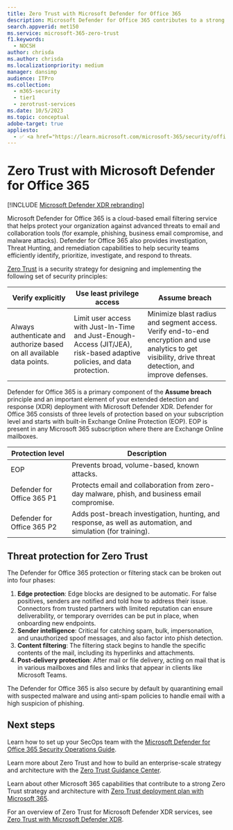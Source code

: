 ```yaml
---
title: Zero Trust with Microsoft Defender for Office 365
description: Microsoft Defender for Office 365 contributes to a strong Zero Trust strategy and architecture
search.appverid: met150
ms.service: microsoft-365-zero-trust
f1.keywords:
  - NOCSH
author: chrisda
ms.author: chrisda
ms.localizationpriority: medium
manager: dansimp
audience: ITPro
ms.collection:
  - m365-security
  - tier1
  - zerotrust-services
ms.date: 10/5/2023
ms.topic: conceptual
adobe-target: true
appliesto:
  - ✅ <a href="https://learn.microsoft.com/microsoft-365/security/office-365-security/mdo-about#defender-for-office-365-plan-1-vs-plan-2-cheat-sheet" target="_blank">Microsoft Defender for Office 365 Plan 1 and Plan 2</a>
---
```


# Zero Trust with Microsoft Defender for Office 365

[!INCLUDE [Microsoft Defender XDR rebranding](../includes/microsoft-defender.md)]

Microsoft Defender for Office 365 is a cloud-based email filtering service that helps protect your organization against advanced threats to email and collaboration tools (for example, phishing, business email compromise, and malware attacks). Defender for Office 365 also provides investigation, Threat Hunting, and remediation capabilities to help security teams efficiently identify, prioritize, investigate, and respond to threats.

[Zero Trust](/security/zero-trust/zero-trust-overview) is a security strategy for designing and implementing the following set of security principles:

|Verify explicitly|Use least privilege access|Assume breach|
|---|---|---|
|Always authenticate and authorize based on all available data points.|Limit user access with Just-In-Time and Just-Enough-Access (JIT/JEA), risk-based adaptive policies, and data protection.|Minimize blast radius and segment access. Verify end-to-end encryption and use analytics to get visibility, drive threat detection, and improve defenses.|

Defender for Office 365 is a primary component of the **Assume breach** principle and an important element of your extended detection and response (XDR) deployment with Microsoft Defender XDR. Defender for Office 365 consists of three levels of protection based on your subscription level and starts with built-in Exchange Online Protection (EOP). EOP is present in any Microsoft 365 subscription where there are Exchange Online mailboxes.

|Protection level|Description|
|---|---|
|EOP|Prevents broad, volume-based, known attacks.|
|Defender for Office 365 P1|Protects email and collaboration from zero-day malware, phish, and business email compromise.|
|Defender for Office 365 P2|Adds post-breach investigation, hunting, and response, as well as automation, and simulation (for training).|

## Threat protection for Zero Trust

The Defender for Office 365 protection or filtering stack can be broken out into four phases:

1. **Edge protection**: Edge blocks are designed to be automatic. For false positives, senders are notified and told how to address their issue. Connectors from trusted partners with limited reputation can ensure deliverability, or temporary overrides can be put in place, when onboarding new endpoints.
2. **Sender intelligence**: Critical for catching spam, bulk, impersonation, and unauthorized spoof messages, and also factor into phish detection.
3. **Content filtering**: The filtering stack begins to handle the specific contents of the mail, including its hyperlinks and attachments.
4. **Post-delivery protection**: After mail or file delivery, acting on mail that is in various mailboxes and files and links that appear in clients like Microsoft Teams.

The Defender for Office 365 is also secure by default by quarantining email with suspected malware and using anti-spam policies to handle email with a high suspicion of phishing.

## Next steps

Learn how to set up your SecOps team with the [Microsoft Defender for Office 365 Security Operations Guide](mdo-sec-ops-guide.md).

Learn more about Zero Trust and how to build an enterprise-scale strategy and architecture with the [Zero Trust Guidance Center](/security/zero-trust).

Learn about other Microsoft 365 capabilities that contribute to a strong Zero Trust strategy and architecture with [Zero Trust deployment plan with Microsoft 365](/microsoft-365/security/microsoft-365-zero-trust).

For an overview of Zero Trust for Microsoft Defender XDR services, see [Zero Trust with Microsoft Defender XDR](/defender-xdr/zero-trust-with-microsoft-365-defender).
